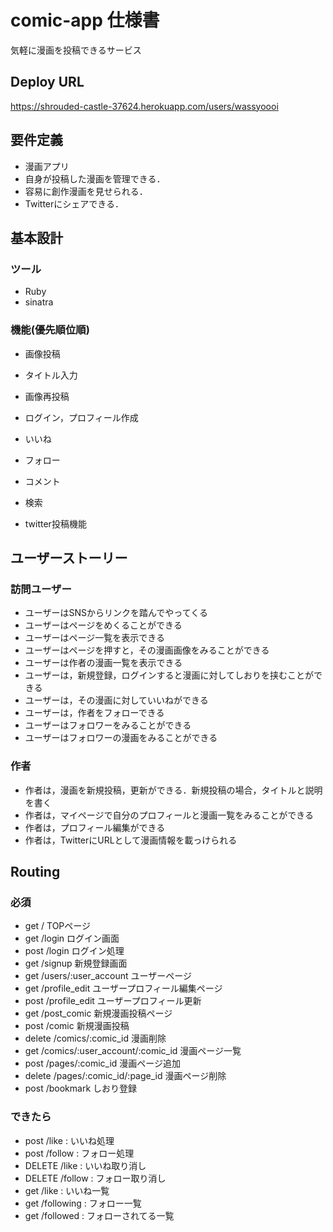 # comic-app 仕様書
気軽に漫画を投稿できるサービス

## Deploy URL
https://shrouded-castle-37624.herokuapp.com/users/wassyoooi

## 要件定義
- 漫画アプリ
- 自身が投稿した漫画を管理できる．
- 容易に創作漫画を見せられる．
- Twitterにシェアできる．

## 基本設計
### ツール
- Ruby
- sinatra
### 機能(優先順位順)
- 画像投稿
- タイトル入力
- 画像再投稿
- ログイン，プロフィール作成

- いいね
- フォロー
- コメント
- 検索
- twitter投稿機能

## ユーザーストーリー
### 訪問ユーザー
- ユーザーはSNSからリンクを踏んでやってくる
- ユーザーはページをめくることができる
- ユーザーはページ一覧を表示できる
- ユーザーはページを押すと，その漫画画像をみることができる
- ユーザーは作者の漫画一覧を表示できる
- ユーザーは，新規登録，ログインすると漫画に対してしおりを挟むことができる
- ユーザーは，その漫画に対していいねができる
- ユーザーは，作者をフォローできる
- ユーザーはフォロワーをみることができる
- ユーザーはフォロワーの漫画をみることができる
### 作者
- 作者は，漫画を新規投稿，更新ができる．新規投稿の場合，タイトルと説明を書く
- 作者は，マイページで自分のプロフィールと漫画一覧をみることができる
- 作者は，プロフィール編集ができる
- 作者は，TwitterにURLとして漫画情報を載っけられる

## Routing
### 必須
- get /  TOPページ
- get /login ログイン画面
- post /login   ログイン処理 
- get /signup  新規登録画面
- get /users/:user_account  ユーザーページ
- get /profile_edit  ユーザープロフィール編集ページ
- post /profile_edit  ユーザープロフィール更新
- get /post_comic 新規漫画投稿ページ
- post /comic 新規漫画投稿
- delete /comics/:comic_id 漫画削除
- get /comics/:user_account/:comic_id  漫画ページ一覧
- post /pages/:comic_id 漫画ページ追加
- delete /pages/:comic_id/:page_id 漫画ページ削除
- post /bookmark しおり登録

### できたら
- post /like : いいね処理
- post /follow : フォロー処理
- DELETE /like : いいね取り消し
- DELETE /follow  : フォロー取り消し
- get /like : いいね一覧
- get /following : フォロー一覧
- get /followed : フォローされてる一覧



